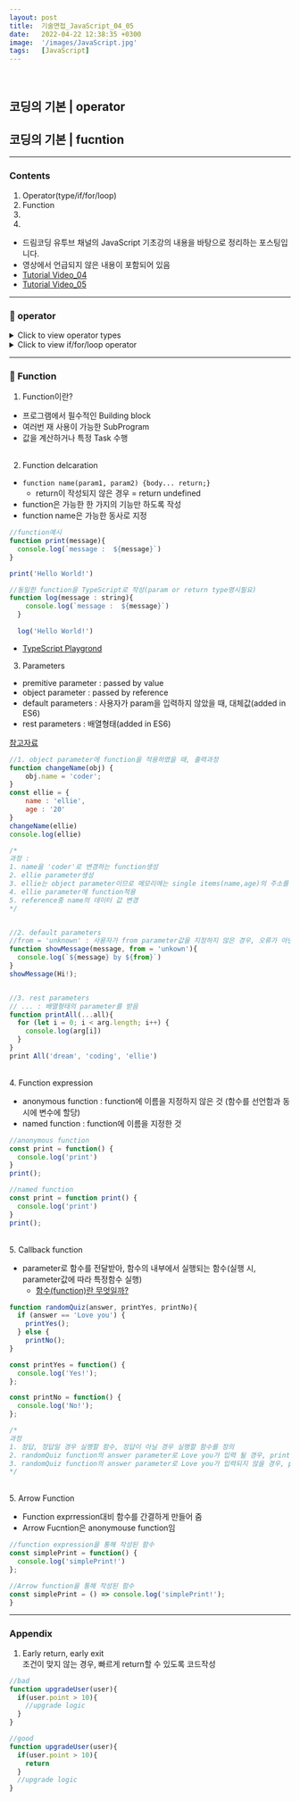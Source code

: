 ```yaml
---
layout: post
title:  기술면접_JavaScript_04_05
date:   2022-04-22 12:38:35 +0300
image:  '/images/JavaScript.jpg'
tags:   [JavaScript]
---
```

<br/>

## 코딩의 기본 | operator<br/>
## 코딩의 기본 | fucntion<br/>

___

### Contents <br/>
1. Operator(type/if/for/loop)<br/>
2. Function<br/>
3.  <br/>
4.  <br/>


* 드림코딩 유투브 채널의 JavaScript 기초강의 내용을 바탕으로 정리하는 포스팅입니다. <br/>
* 영상에서 언급되지 않은 내용이 포함되어 있음<br/>
* [Tutorial Video_04](https://www.youtube.com/watch?v=YBjufjBaxHo&list=PLv2d7VI9OotTVOL4QmPfvJWPJvkmv6h-2&index=4)<br/>
* [Tutorial Video_05](https://www.youtube.com/watch?v=e_lU39U-5bQ&list=PLv2d7VI9OotTVOL4QmPfvJWPJvkmv6h-2&index=5)<br/>

___

### :bell: operator<br/>

<details>
<summary>Click to view operator types</summary>
<div markdown="1">

```javascript
//1. String concentration
console.log('my' + 'cat')
console.log('1' + 2) 
console.log('elli\'s book')
console.log('elli\'s \n book')
console.log('elli\'s \t book')


//2. Numeric operator
console.log(5 % 2) 
console.log(2 ** 3) //exponentiation 


//3. Increment and decrement operator
let counter = 2;
const preIncrement = ++counter; 
/*
preIncrement : counter에 +1후 preIncrement변수에 값 할당
postIncrement : postIncrement변수에 값 할당 후 counter에 +1
++, -- 동일
*/


//4. Assignment operators
let x = 3;
x += y; // x = x+y;


//5. comparison operators
console.log(10 < 6)


//6. Logical operators : || (or), && (and), ! (not)
const value1 = false;
const value2 = 4 < 2;

function check() {
  for (let i = 0; i < 10; i++>)
  {
    console.log('wasting time');
  }
  return true;
}

console.log(`or : ${value1 || value2 || check()}`);
console.log(`or : ${value1 || value2 || check()}`);
/*
or 
출력결과 : true
주의할 점 : or연산자는 첫 번째 조건이 true인 경우, 뒤에 조건은 더 보지 않고 tru출력. 따라서 check()처럼 비교적 연산량이 많은 조건은 뒤에 배치하는 것이 효율적임

and 
출력결과 : false
주의할 점 : and연산자는 첫 번째 조건이 false인 경우, 뒤에 조건은 더 보지 않고 false출력.따라서 check()처럼 비교적 연산량이 많은 조건은 뒤에 배치하는 것이 효율적임
*/


//7. Eaulity
const stringFive = '5';
const numberFive = 5;
console.log(stringFive == numberFive) 
console.log(stringFive +== numberFive) 
/*
==
출력결과 : true
이유 : ==는 lose eqauplity로 type conversion을 통해 검사하기 때문에 stirng 5와 number 5가 같다는 결과출력

===
출력결과 : false
이유 : ===는 strict eaulity로 type conversion을 사용하기 않기 때문에 값과 type을 모두 확인
주의할 점 : 동일한 single item으로 이루어진 두 개의 object가 존재하더라도 서로 다른 메모리 주소를 참조하고 있기 때문에 obejct equlity는 false로 출력
*/

```
</div>
</details>

<details>
<summary>Click to view if/for/loop operator</summary>
<div markdown="1">

```javascript
//1. if 
const name = 'ellie';

if (name=='ellie'); {
  console.log('Welcome, Ellie!');}
  else if (name == 'coder') {
    console.log('You are amazing coder');}
  else {
    console.log('unknown')}


//2. Teranry operator (if문을 보다 간단하게 사용)
console.log(name === 'ellie' ? 'yes':'no')
//true인 경우 왼쪽 값 출력 / false인 경우 오른쪽 값 출력


//3. Switch operator
const browser = 'IE';
switch (browser){
  case 'IE' :
    console.log('go away!');
    break;
  case 'Chrome' :
    console.log('Chrome');
    break;
  case 'Firefox':
    console.log('Firefox');
    breakl
}
/*
switch문과 if문의 차이 :
if문은 if를 만날 때 마다 조건문을 만족하는지 확인하기 위해 메모리상에서 명령어를 읽어옴
switch문은 처음 입력값을 확인할 때에만 메모리상에서 명령어를 읽어옴

즉, 조건이 많은 경우에는 switch문을 사용하는 것이 if문 대비 cpu를 효율적으로 사용하게 함
*/


//4. while loop
//조건문이 맞는 경우에만 실행하고자 할 때 사용
let i = 3;
while (i > 0) {
  console.log(`while: ${i}`)
  i--;
}


//5. do while loop
//블럭 먼저 실행 후 조건이 맞는지 확인
let i = 3;
do {
  console.log(`while: ${i}`)
  i--;
} while (i > 0);


//6. for loop (begin; consition; step;)
for (i=3; i>0; i=i-2){
  console.log('inline varable declaratoin')
}

```
</div>
</details>

___

### :bell: Function<br/>

1. Function이란?<br/>
- 프로그램에서 필수적인 Building block<br/>
- 여러번 재 사용이 가능한 SubProgram<br/>
- 값을 계산하거나 특정 Task 수행<br/><br/>

2. Function delcaration<br/>
- ```function name(param1, param2) {body... return;}```<br/>
  * return이 작성되지 않은 경우 = return undefined
- function은 가능한 한 가지의 기능만 하도록 작성<br/>
- function name은 가능한 동사로 지정<br/>

```javascript
//function예시
function print(message){
  console.log(`message :  ${message}`)
}

print('Hello World!')

//동일한 function을 TypeScript로 작성(param or return type명시필요)
function log(message : string){
    console.log(`message :  ${message}`)
  }
  
  log('Hello World!')
```

  * [TypeScript Playgrond](https://www.typescriptlang.org/play?#code/PTAEHUFMBsGMHsC2lQBd5oBYoCoE8AHSAZVgCcBLA1UABWgEM8BzM+AVwDsATAGiwoBnUENANQAd0gAjQRVSQAUCEmYKsTKGYUAbpGF4OY0BoadYKdJMoL+gzAzIoz3UNEiPOofEVKVqAHSKymAAmkYI7NCuqGqcANag8ABmIjQUXrFOKBJMggBcISGgoAC0oACCbvCwDKgU8JkY7p7ehCTkVDQS2E6gnPCxGcwmZqDSTgzxxWWVoASMFmgYkAAeRJTInN3ymj4d-jSCeNsMq-wuoPaOltigAKoASgAywhK7SbGQZIIz5VWCFzSeCrZagNYbChbHaxUDcCjJZLfSDbExIAgUdxkUBIursJzCFJtXydajBBCcQQ0MwAUVWDEQC0gADVHBQGNJ3KAALygABEAAkYNAMOB4GRonzFBTBPB3AERcwABS0+mM9ysygc9wASmCKhwzQ8ZC8iHFzmB7BoXzcZmY7AYzEg-Fg0HUiQ58D0Ii8fLpDKZgj5SWxfPADlQAHJhAA5SASPlBFQAeS+ZHegmdWkgR1QjgUrmkeFATjNOmGWH0KAQiGhwkuNok4uiIgMHGxCyYrA4PCCimSXFg9Ua1WVyEEgKdoHyV1QlE4zB1AG9FCUSjK5ZAFfBlQADceTlAz0AAEiXB8dkAAvru9SUr6vQI-FUrI0LoCKIM3uABCSN30AgA)<br/>


3. Parameters<br/>
- premitive parameter : passed by value<br/>
- object parameter : passed by reference<br/>
- default parameters : 사용자가 param을 입력하지 않았을 때, 대체값(added in ES6)<br/>
- rest parameters : 배열형태(added in ES6)<br/>

[참고자료](https://hongdaye71.github.io/blog/javascript-03)<br/>

```javascript
//1. object parameter에 function을 적용하였을 때, 출력과정
function changeName(obj) {
    obj.name = 'coder';
}
const ellie = {
    name : 'ellie',
    age : '20'
}
changeName(ellie)
console.log(ellie)

/*
과정 :
1. name을 'coder'로 변경하는 function생성
2. ellie parameter생성 
3. ellie는 object parameter이므로 메모리에는 single items(name,age)의 주소를 참조하는 reference가 저장됨
4. ellie parameter에 function적용
5. reference중 name의 데이터 값 변경
*/


//2. default parameters
//from = 'unknown' : 사용자가 from parameter값을 지정하지 않은 경우, 오류가 아닌 unkown대체출력
function showMessage(message, from = 'unkown'){
  console.log(`${message} by ${from}`)
}
showMessage(Hi!);


//3. rest parameters
// ... : 배열형태의 parameter를 받음
function printAll(...all){
  for (let i = 0; i < arg.length; i++) {
    console.log(arg[i])
  }
}
print All('dream', 'coding', 'ellie')
```

<br/>4. Function expression<br/>
- anonymous function : function에 이름을 지정하지 않은 것 (함수를 선언함과 동시에 변수에 할당)<br/>
- named function : function에 이름을 지정한 것<br/>

```javascript
//anonymous function 
const print = function() {
  console.log('print')
}
print();

//named function
const print = function print() {
  console.log('print')
}
print();
```

<br/>5. Callback function<br/>
- parameter로 함수를 전달받아, 함수의 내부에서 실행되는 함수(실행 시, parameter값에 따라 특정함수 실행)
  * [함수(function)란 무엇일까?](https://hanamon.kr/javascript-%ED%95%A8%EC%88%98-%EA%B8%B0%EC%B4%88/)

```javascript
function randomQuiz(answer, printYes, printNo){
  if (answer == 'Love you') {
    printYes();
  } else {
    printNo();
}

const printYes = function() {
  console.log('Yes!');
};

const printNo = function() {
  console.log('No!');
};

/*
과정
1. 정답, 정답일 경우 실행할 함수, 정답이 아닐 경우 실행할 함수를 정의
2. randomQuiz function의 answer parameter로 Love you가 입력 될 경우, printYes함수출력
3. randomQuiz function의 answer parameter로 Love you가 입력되지 않을 경우, printNo함수출력
*/
```

<br/>5. Arrow Function<br/>
- Function exprression대비 함수를 간결하게 만들어 줌<br/>
- Arrow Fucntion은 anonymouse function임<br/>

```javascript
//function expression을 통해 작성된 함수
const simplePrint = function() {
  console.log('simplePrint!')
};

//Arrow function을 통해 작성된 함수
const simplePrint = () => console.log('simplePrint!');
}
```

___

### Appendix<br/>
1. Early return, early exit<br/>
  조건이 맞지 않는 경우, 빠르게 return할 수 있도록 코드작성<br/>

```javascript
//bad
function upgradeUser(user){
  if(user.point > 10){
    //upgrade logic
  }
}

//good
function upgradeUser(user){
  if(user.point > 10){
    return
  }
  //upgrade logic
}
```


 